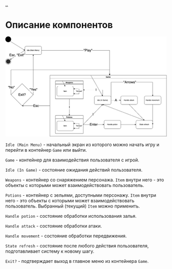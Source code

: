 [..](README.md)

# Описание компонентов

![state-machine](pictures/state-machine.drawio.png)

`Idle (Main Menu)` - начальный экран из которого можно начать игру и перейти в контейнер `Game` или выйти. 

`Game` - контейнер для взаимодействия пользователя с игрой. 

`Idle (In Game)` - состояние ожидания действий пользователя. 

`Weapons` - контейнер со снаряжением персонажа. `Item` внутри него - это объекты с которыми может взаимодействовать пользователь. 

`Potions` - контейнер с зельями, доступными персонажу. `Item` внутри него - это объекты с которыми может взаимодействовать пользователь. Выбранный (текущий) `Item` можно применить. 

`Handle potion` - состояние обработки использования залья. 

`Handle attack` - состояние обработки атаки. 

`Handle movement` - состояние обработки передвижения. 

`State refresh` - состояние после любого действия пользователя, подготавливает систему к новому шагу. 

`Exit?` - подтверждает выход в главное меню из контейнера `Game`. 
